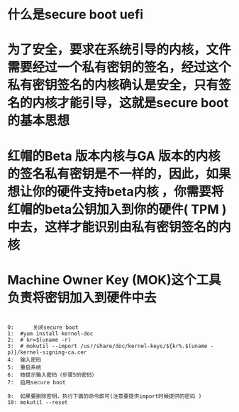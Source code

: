 # 什么是secure boot uefi
# 为了安全，要求在系统引导的内核，文件需要经过一个私有密钥的签名，经过这个私有密钥签名的内核确认是安全，只有签名的内核才能引导，这就是secure boot的基本思想
##
# 红帽的Beta 版本内核与GA 版本的内核的签名私有密钥是不一样的，因此，如果想让你的硬件支持beta内核 ，你需要将红帽的beta公钥加入到你的硬件( TPM )中去，这样才能识别由私有密钥签名的内核
# Machine Owner Key (MOK)这个工具负责将密钥加入到硬件中去
# 
```
0:      关闭secure boot
1:	#yum install kernel-doc
2:	# kr=$(uname -r)
3:	# mokutil --import /usr/share/doc/kernel-keys/${kr%.$(uname -p)}/kernel-signing-ca.cer
4:	输入密码
5:	重启系统
6:	按提示输入密码（步骤5的密码）
7:	启用secure boot	

9:	如果要删除密钥，执行下面的命令即可(注意要提供import时候提供的密码 )
10:	mokutil --reset
      
```
